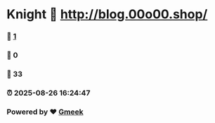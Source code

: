 # Knight :link: http://blog.00o00.shop/ 
### :page_facing_up: [1](http://blog.00o00.shop//tag.html) 
### :speech_balloon: 0 
### :hibiscus: 33 
### :alarm_clock: 2025-08-26 16:24:47 
### Powered by :heart: [Gmeek](https://github.com/Meekdai/Gmeek)
